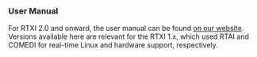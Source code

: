 ### User Manual

For RTXI 2.0 and onward, the user manual can be found [on our website](http://rtxi.org/docs/manual). 
Versions available here are relevant for the RTXI 1.x, which used RTAI and COMEDI for real-time Linux and hardware support, respectively.  
